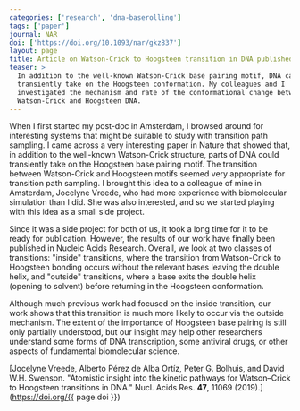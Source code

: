 ```yaml
---
categories: ['research', 'dna-baserolling']
tags: ['paper']
journal: NAR
doi: ['https://doi.org/10.1093/nar/gkz837']
layout: page
title: Article on Watson-Crick to Hoogsteen transition in DNA published
teaser: >
  In addition to the well-known Watson-Crick base pairing motif, DNA can
  transiently take on the Hoogsteen conformation. My colleagues and I
  investigated the mechanism and rate of the conformational change between
  Watson-Crick and Hoogsteen DNA.
---
```


When I first started my post-doc in Amsterdam, I browsed around for interesting systems that might be suitable to study with transition path sampling.
I came across a very interesting paper in Nature that showed that, in addition to the well-known Watson-Crick structure, parts of DNA could transiently take on the Hoogsteen base pairing motif.
The transition between Watson-Crick and Hoogsteen motifs seemed very appropriate for transition path sampling.
I brought this idea to a colleague of mine in Amsterdam, Jocelyne Vreede, who had more experience with biomolecular simulation than I did.
She was also interested, and so we started playing with this idea as a small side project.

Since it was a side project for both of us, it took a long time for it to be ready for publication.
However, the results of our work have finally been published in Nucleic Acids Research.
Overall, we look at two classes of transitions: "inside" transitions, where the transition from Watson-Crick to Hoogsteen bonding occurs without the relevant bases leaving the double helix, and "outside" transitions, where a base exits the double helix (opening to solvent) before returning in the Hoogsteen conformation.

Although much previous work had focused on the inside transition, our work shows that this transition is much more likely to occur via the outside mechanism.
The extent of the importance of Hoogsteen base pairing is still only partially understood, but our insight may help other researchers understand some forms of DNA transcription, some antiviral drugs, or other aspects of fundamental biomolecular science.

[Jocelyne Vreede, Alberto P&eacute;rez de Alba Ort&iacute;z, Peter G. Bolhuis, and David W.H. Swenson. "Atomistic insight into the kinetic pathways for Watson–Crick to Hoogsteen transitions in DNA." Nucl. Acids Res. **47**, 11069 (2019).](https://doi.org/{{ page.doi }})
